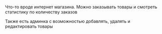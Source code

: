 Что-то вроде интернет магазина. Можно заказывать товары и смотреть статистику по количеству заказов

Также есть админка с возможностью добавлять, удалять и редактировать товары
